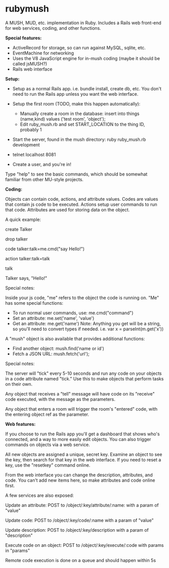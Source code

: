 # rubymush

A MUSH, MUD, etc. implementation in Ruby. Includes a Rails web front-end for web services, coding, and other functions.

**Special features:**

* ActiveRecord for storage, so can run against MySQL, sqlite, etc.
* EventMachine for networking
* Uses the V8 JavaScript engine for in-mush coding (maybe it should be called jsMUSH?)
* Rails web interface

**Setup:**

* Setup as a normal Rails app. i.e. bundle install, create db, etc. You don't need to run the Rails app unless you want the web interface.
* Setup the first room (TODO, make this happen automatically):
  * Manually create a room in the database: insert into things (name,kind) values ('test room', 'object');
  * Edit ruby_mush.rb and set START_LOCATION to the thing ID, probably 1

* Start the server, found in the mush directory: ruby ruby_mush.rb development
* telnet localhost 8081
* Create a user, and you're in!


Type "help" to see the basic commands, which should be somewhat familiar from other MU-style projects.

**Coding:**

Objects can contain code, actions, and attribute values. Codes are values that contain js code to be executed. Actions setup user commands to run that code. Attributes are used for storing data on the object.

A quick example:

create Talker

drop talker

code talker:talk=me.cmd("say Hello!")

action talker:talk=talk

talk

Talker says, "Hello!"


Special notes:

Inside your js code, "me" refers to the object the code is running on. "Me" has some special functions:

* To run normal user commands, use: me.cmd("command")
* Set an attribute: me.set('name', 'value')
* Get an attribute: me.get('name')
   Note: Anything you get will be a string, so you'll need to convert types if needed. i.e. var x = parseInt(m.get('x'))

A "mush" object is also available that provides additional functions:

* Find another object: mush.find('name or id')
* Fetch a JSON URL: mush.fetch('url');

Special notes:

The server will "tick" every 5-10 seconds and run any code on your objects in a code attribute named "tick." Use this to make objects that perform tasks on their own.

Any object that receives a "tell" message will have code on its "receive" code executed, with the message as the parameters.

Any object that enters a room will trigger the room's "entered" code, with the entering object ref as the parameter.

**Web features:**

If you choose to run the Rails app you'll get a dashboard that shows who's connected, and a way to more easily edit objects. You can also trigger commands on objects via a web service.

All new objects are assigned a unique, secret key. Examine an object to see the key, then search for that key in the web interface. If you need to reset a key, use the "resetkey" command online.

From the web interface you can change the description, attributes, and code. You can't add new items here, so make attributes and code online first.

A few services are also exposed:

Update an attribute:
POST to /object/:key/attribute/:name: with a param of "value"

Update code:
POST to /object/:key/code/:name with a param of "value"

Update description:
POST to /object/:key/description with a param of "description"

Execute code on an object:
POST to /object/:key/execute/:code with params in "params"

Remote code execution is done on a queue and should happen within 5s
